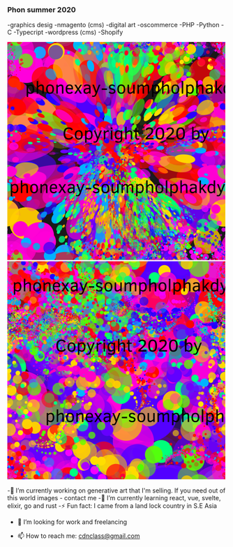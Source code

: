 ### Phon summer 2020
-graphics desig
-nmagento (cms)
-digital art
-oscommerce
-PHP 
-Python 
-C 
-Typecript
-wordpress (cms)
-Shopify

![Screenshot](blob2b-wmark-aabth.png)
![Screenshot](blob2b-wmark-aaeth.png)

-🔭 I’m currently working on generative art that I'm selling. If you need out of this world images - contact me
-🌱 I’m currently learning react, vue, svelte, elixir, go and rust
-⚡ Fun fact: I came from a land lock country in S.E Asia
- 👯 I’m looking for work and freelancing

- 📫 How to reach me: cdnclass@gmail.com


